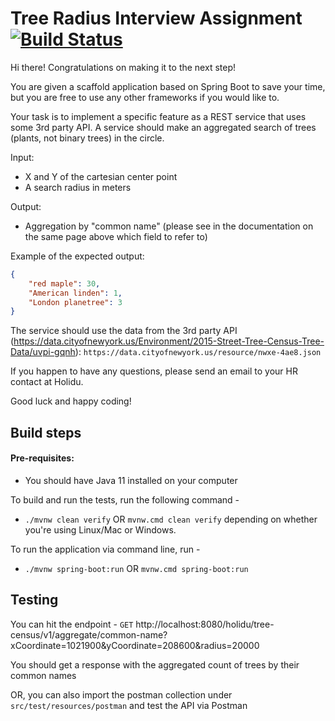 # Tree Radius Interview Assignment [![Build Status](https://travis-ci.com/nikhilvibhav/tree-radius.svg?branch=main)](https://travis-ci.com/nikhilvibhav/tree-radius)

Hi there! Congratulations on making it to the next step!

You are given a scaffold application based on Spring Boot to save your time, but you are free to use any other frameworks if you would like to.

Your task is to implement a specific feature as a REST service that uses some 3rd party API.
A service should make an aggregated search of trees (plants, not binary trees) in the circle.

Input:
  - X and Y of the cartesian center point
  - A search radius in meters

Output:
  - Aggregation by "common name" (please see in the documentation on the same page above which field to refer to)

Example of the expected output:
```json
{
    "red maple": 30,
    "American linden": 1,
    "London planetree": 3
}
```

The service should use the data from the 3rd party API (https://data.cityofnewyork.us/Environment/2015-Street-Tree-Census-Tree-Data/uvpi-gqnh): `https://data.cityofnewyork.us/resource/nwxe-4ae8.json`

If you happen to have any questions, please send an email to your HR contact at Holidu.

Good luck and happy coding!

## Build steps

#### Pre-requisites:
* You should have Java 11 installed on your computer

To build and run the tests, run the following command -

* `./mvnw clean verify` OR `mvnw.cmd clean verify` depending on whether you're using Linux/Mac or Windows.

To run the application via command line, run -

* `./mvnw spring-boot:run` OR `mvnw.cmd spring-boot:run`

## Testing

You can hit the endpoint - `GET` http://localhost:8080/holidu/tree-census/v1/aggregate/common-name?xCoordinate=1021900&yCoordinate=208600&radius=20000

You should get a response with the aggregated count of trees by their common names

OR, you can also import the postman collection under `src/test/resources/postman` and test the API via Postman
